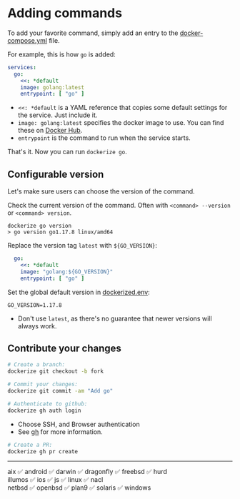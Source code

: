 # Adding commands

To add your favorite command, simply add an entry to the [docker-compose.yml](docker-compose.yml) file.

For example, this is how `go` is added:

```yaml
services:
  go:
    <<: *default
    image: golang:latest
    entrypoint: [ "go" ]
```

- `<<: *default` is a YAML reference that copies some default settings for the service. Just include it.
- `image: golang:latest` specifies the docker image to use. You can find these on [Docker Hub](https://hub.docker.com/).
- `entrypoint` is the command to run when the service starts.

That's it. Now you can run `dockerize go`.

## Configurable version

Let's make sure users can choose the version of the command.

Check the current version of the command. Often with `<command> --version` or `<command> version`.

```shell
dockerize go version
> go version go1.17.8 linux/amd64
```

Replace the version tag `latest` with `${GO_VERSION}`:

```yaml
  go:
    <<: *default
    image: "golang:${GO_VERSION}"
    entrypoint: [ "go" ]
```

Set the global default version in [dockerized.env](dockerized.env):

```dotenv
GO_VERSION=1.17.8
```

- Don't use `latest`, as there's no guarantee that newer versions will always work.

## Contribute your changes

```bash
# Create a branch:
dockerize git checkout -b fork

# Commit your changes:
dockerize git commit -am "Add go"

# Authenticate to github:
dockerize gh auth login
```

- Choose SSH, and Browser authentication
- See [gh](apps/gh/Readme.md) for more information.

```bash
# Create a PR:
dockerize gh pr create
```


----
aix 	✅
android 	✅
darwin 	✅
dragonfly 	✅
freebsd 	✅
hurd 	
illumos 	✅
ios 	✅
js 	✅
linux 	✅
nacl 	
netbsd 	✅
openbsd 	✅
plan9 	✅
solaris 	✅
windows
